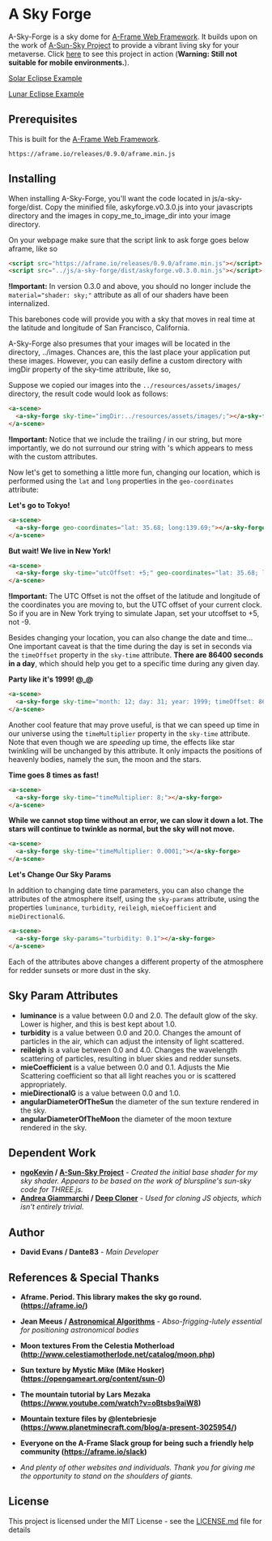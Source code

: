 # A Sky Forge

A-Sky-Forge is a sky dome for [A-Frame Web Framework](https://aframe.io/). It builds upon on the work of [A-Sun-Sky Project](https://github.com/ngokevin/kframe/tree/master/components/sun-sky) to provide a vibrant living sky for your metaverse. Click [here](http://code-panda.com/pages/projects/v_0_3_0/a_sky_forge_example) to see this project in action (**Warning: Still not suitable for mobile environments.**).

[Solar Eclipse Example](http://code-panda.com/pages/projects/v_0_3_0/a_sky_forge_solar_eclipse_example)

[Lunar Eclipse Example](http://code-panda.com/pages/projects/v_0_3_0/a_sky_forge_lunar_eclipse_example)

## Prerequisites

This is built for the [A-Frame Web Framework](https://aframe.io/).

`https://aframe.io/releases/0.9.0/aframe.min.js`

## Installing

When installing A-Sky-Forge, you'll want the code located in js/a-sky-forge/dist.
Copy the minified file, askyforge.v0.3.0.js into your javascripts directory and the images in copy_me_to_image_dir into your image directory.

On your webpage make sure that the script link to ask forge goes below aframe, like so

```html
<script src="https://aframe.io/releases/0.9.0/aframe.min.js"></script>
<script src="../js/a-sky-forge/dist/askyforge.v0.3.0.min.js"></script>
```

**!Important:** In version 0.3.0 and above, you should no longer include the  ```material="shader: sky;"``` attribute as all of our shaders have been internalized.

This barebones code will provide you with a sky that moves in real time at the latitude and longitude of San Francisco, California.

A-Sky-Forge also presumes that your images will be located in the directory, ../images. Chances are, this the last place your application put these images. However, you can easily define a custom directory with imgDir property of the sky-time attribute, like so,

Suppose we copied our images into the `../resources/assets/images/` directory, the result code would look as follows:
```html
<a-scene>
  <a-sky-forge sky-time="imgDir:../resources/assets/images/;"></a-sky-forge>
</a-scene>
```

**!Important:** Notice that we include the trailing / in our string, but more importantly, we do not surround our string with 's which appears to mess with the custom attributes.

Now let's get to something a little more fun, changing our location, which is performed using the `lat` and `long` properties in the `geo-coordinates` attribute:

**Let's go to Tokyo!**
```html
<a-scene>
  <a-sky-forge geo-coordinates="lat: 35.68; long:139.69;"></a-sky-forge>
</a-scene>
```


**But wait! We live in New York!**
```html
<a-scene>
  <a-sky-forge sky-time="utcOffset: +5;" geo-coordinates="lat: 35.68; long:139.69;"></a-sky-forge>
</a-scene>
```

**!Important:** The UTC Offset is not the offset of the latitude and longitude of the coordinates you are moving to,
but the UTC offset of your current clock. So if you are in New York trying to simulate Japan, set your utcoffset to +5, not -9.

Besides changing your location, you can also change the date and time...
One important caveat is that the time during the day is set in seconds via the `timeOffset` property in the `sky-time` attribute.
**There are 86400 seconds in a day**, which should help you get to a specific time during any given day.

**Party like it's 1999! @_@**
```html
<a-scene>
  <a-sky-forge sky-time="month: 12; day: 31; year: 1999; timeOffset: 86390;"></a-sky-forge>
</a-scene>
```

Another cool feature that may prove useful, is that we can speed up time in our universe using the `timeMultiplier` property in the `sky-time` attribute. Note that even though we are *speeding* up time, the effects like star twinkling will be unchanged by this attribute. It only impacts the positions of heavenly bodies, namely the sun, the moon and the stars.

**Time goes 8 times as fast!**
```html
<a-scene>
  <a-sky-forge sky-time="timeMultiplier: 8;"></a-sky-forge>
</a-scene>
```

**While we cannot stop time without an error, we can slow it down a lot.
The stars will continue to twinkle as normal, but the sky will not move.**
```html
<a-scene>
  <a-sky-forge sky-time="timeMultiplier: 0.0001;"></a-sky-forge>
</a-scene>
```

**Let's Change Our Sky Params**

In addition to changing date time parameters, you can also change the attributes of the atmosphere itself, using the `sky-params` attribute, using the properties `luminance`, `turbidity`, `reileigh`, `mieCoefficient` and `mieDirectionalG`.

```html
<a-scene>
  <a-sky-forge sky-params="turbidity: 0.1"></a-sky-forge>
</a-scene>
```

Each of the attributes above changes a different property of the atmosphere for redder sunsets or more dust in the sky.

## Sky Param Attributes
* **luminance** is a value between 0.0 and 2.0. The default glow of the sky. Lower is higher, and this is best kept about 1.0.
* **turbidity** is a value between 0.0 and 20.0. Changes the amount of particles in the air, which can adjust the intensity of light scattered.
* **reileigh** is a value between 0.0 and 4.0. Changes the wavelength scattering of particles, resulting in bluer skies and redder sunsets.
* **mieCoefficient** is a value between 0.0 and 0.1. Adjusts the Mie Scattering coefficient so that all light reaches you or is scattered appropriately.
* **mieDirectionalG** is a value between 0.0 and 1.0.
* **angularDiameterOfTheSun** the diameter of the sun texture rendered in the sky.
* **angularDiameterOfTheMoon** the diameter of the moon texture rendered in the sky.

## Dependent Work
* **[ngoKevin](https://www.npmjs.com/~ngokevin) / [A-Sun-Sky Project](https://github.com/ngokevin/kframe/tree/master/components/sun-sky)** - *Created the initial base shader for my sky shader. Appears to be based on the work of blurspline's sun-sky code for THREE.js.*
* **[Andrea Giammarchi](https://github.com/WebReflection) / [Deep Cloner](https://github.com/WebReflection/cloner)** - *Used for cloning JS objects, which isn't entirely trivial.*

## Author
* **David Evans / Dante83** - *Main Developer*

## References & Special Thanks
* **Aframe. Period. This library makes the sky go round. (https://aframe.io/)**

* **Jean Meeus / [Astronomical Algorithms](http://www.willbell.com/math/mc1.htm)** - *Abso-frigging-lutely essential for positioning astronomical bodies*

* **Moon textures From the Celestia Motherload (http://www.celestiamotherlode.net/catalog/moon.php)**

* **Sun texture by Mystic Mike (Mike Hosker) (https://opengameart.org/content/sun-0)**

* **The mountain tutorial by Lars Mezaka (https://www.youtube.com/watch?v=oBtsbs9aiW8)**

* **Mountain texture files by @lentebriesje (https://www.planetminecraft.com/blog/a-present-3025954/)**

* **Everyone on the A-Frame Slack group for being such a friendly help community (https://aframe.io/slack)**

* *And plenty of other websites and individuals. Thank you for giving me the opportunity to stand on the shoulders of giants.*

## License

This project is licensed under the MIT License - see the [LICENSE.md](LICENSE.md) file for details
